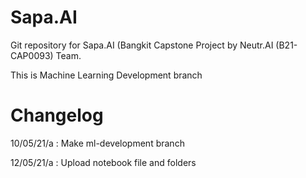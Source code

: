 # Sapa.AI
Git repository for Sapa.AI (Bangkit Capstone Project by Neutr.AI (B21-CAP0093) Team.

This is Machine Learning Development branch

# Changelog
10/05/21/a : Make ml-development branch

12/05/21/a : Upload notebook file and folders
